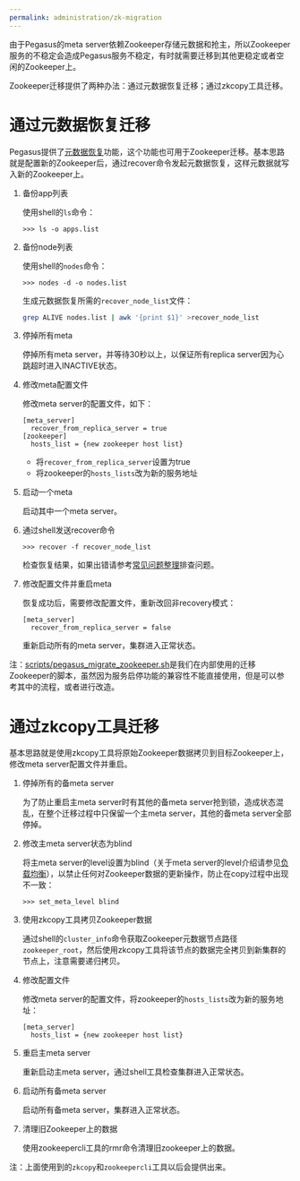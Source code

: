```yaml
---
permalink: administration/zk-migration
---
```


由于Pegasus的meta server依赖Zookeeper存储元数据和抢主，所以Zookeeper服务的不稳定会造成Pegasus服务不稳定，有时就需要迁移到其他更稳定或者空闲的Zookeeper上。

Zookeeper迁移提供了两种办法：通过元数据恢复迁移；通过zkcopy工具迁移。

# 通过元数据恢复迁移

Pegasus提供了[元数据恢复](meta-recovery)功能，这个功能也可用于Zookeeper迁移。基本思路就是配置新的Zookeeper后，通过recover命令发起元数据恢复，这样元数据就写入新的Zookeeper上。

1. 备份app列表

   使用shell的`ls`命令：
   ```
   >>> ls -o apps.list
   ```

2. 备份node列表

   使用shell的`nodes`命令：
   ```
   >>> nodes -d -o nodes.list
   ```

   生成元数据恢复所需的`recover_node_list`文件：
   ```bash
   grep ALIVE nodes.list | awk '{print $1}' >recover_node_list
   ```

3. 停掉所有meta

   停掉所有meta server，并等待30秒以上，以保证所有replica server因为心跳超时进入INACTIVE状态。

4. 修改meta配置文件

   修改meta server的配置文件，如下：
   ```
   [meta_server]
     recover_from_replica_server = true
   [zookeeper]
     hosts_list = {new zookeeper host list}
   ```
   * 将`recover_from_replica_server`设置为true
   * 将zookeeper的`hosts_lists`改为新的服务地址

5. 启动一个meta

   启动其中一个meta server。

6. 通过shell发送recover命令

   ```
   >>> recover -f recover_node_list
   ```
   检查恢复结果，如果出错请参考[常见问题整理](meta-recovery#常见问题整理)排查问题。

7. 修改配置文件并重启meta

   恢复成功后，需要修改配置文件，重新改回非recovery模式：
   ```
   [meta_server]
     recover_from_replica_server = false
   ```

   重新启动所有的meta server，集群进入正常状态。

注：[scripts/pegasus_migrate_zookeeper.sh](https://github.com/apache/incubator-pegasus/blob/master/scripts/pegasus_migrate_zookeeper.sh)是我们在内部使用的迁移Zookeeper的脚本，虽然因为服务启停功能的兼容性不能直接使用，但是可以参考其中的流程，或者进行改造。

# 通过zkcopy工具迁移

基本思路就是使用zkcopy工具将原始Zookeeper数据拷贝到目标Zookeeper上，修改meta server配置文件并重启。

1. 停掉所有的备meta server

   为了防止重启主meta server时有其他的备meta server抢到锁，造成状态混乱，在整个迁移过程中只保留一个主meta server，其他的备meta server全部停掉。

2. 修改主meta server状态为blind

   将主meta server的level设置为blind（关于meta server的level介绍请参见[负载均衡](rebalance#控制集群的负载均衡)），以禁止任何对Zookeeper数据的更新操作，防止在copy过程中出现不一致：
   ```
   >>> set_meta_level blind
   ```

3. 使用zkcopy工具拷贝Zookeeper数据

   通过shell的`cluster_info`命令获取Zookeeper元数据节点路径`zookeeper_root`，然后使用zkcopy工具将该节点的数据完全拷贝到新集群的节点上，注意需要递归拷贝。

4. 修改配置文件

   修改meta server的配置文件，将zookeeper的`hosts_lists`改为新的服务地址：
   ```
   [meta_server]
     hosts_list = {new zookeeper host list}
   ```

5. 重启主meta server

   重新启动主meta server，通过shell工具检查集群进入正常状态。

6. 启动所有备meta server

   启动所有备meta server，集群进入正常状态。

7. 清理旧Zookeeper上的数据

   使用zookeepercli工具的rmr命令清理旧zookeeper上的数据。

注：上面使用到的`zkcopy`和`zookeepercli`工具以后会提供出来。
